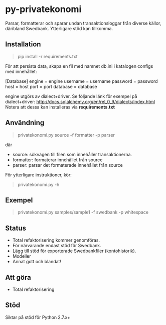 py-privatekonomi
================
Parsar, formatterar och sparar undan transaktionsloggar från diverse källor, däribland Swedbank. Ytterligare stöd kan tillkomma.

Installation
------------
> pip install -r requirements.txt

För att persista data, skapa en fil med namnet db.ini i katalogen configs med innehållet:

[Database]
    engine = engine
    username = username
    password = password
    host = host
    port = port
    database = database

engine utgörs av dialect+driver.
Se följande länk för exempel på dialect+driver:
    http://docs.sqlalchemy.org/en/rel_0_9/dialects/index.html
Notera att dessa kan installeras via **requirements.txt**

Användning
----------
> privatekonomi.py source -f formatter -p parser

där
* source: sökvägen till filen som innehåller transaktionerna.
* formatter: formaterar innehållet från source
* parser: parsar det formaterade innehållet från source

För ytterligare instruktioner, kör:

> privatekonomi.py -h

Exempel
-------
> privatekonomi.py samples/sample1 -f swedbank -p whitespace

Status
------
* Total refaktorisering kommer genomföras.
* För närvarande endast stöd för Swedbank.
* Lägg till stöd för exporterade Swedbankfiler (kontohistorik).
* Modeller
* Annat gott och blandat!

Att göra
--------
* Total refaktorisering

Stöd
----
Siktar på stöd för Python 2.7.x+
